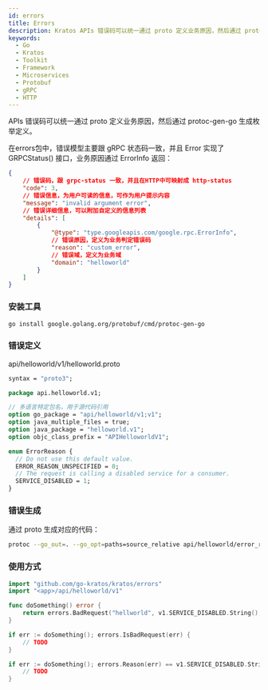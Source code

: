 ```yaml
---
id: errors
title: Errors
description: Kratos APIs 错误码可以统一通过 proto 定义业务原因，然后通过 protoc-gen-go-errors 生成判定代码
keywords:
  - Go 
  - Kratos
  - Toolkit
  - Framework
  - Microservices
  - Protobuf
  - gRPC
  - HTTP
---
```


APIs 错误码可以统一通过 proto 定义业务原因，然后通过 protoc-gen-go 生成枚举定义。

在errors包中，错误模型主要跟 gRPC 状态码一致，并且 Error 实现了 GRPCStatus() 接口，业务原因通过 ErrorInfo 返回：
```json
{
    // 错误码，跟 grpc-status 一致，并且在HTTP中可映射成 http-status
    "code": 3,
    // 错误信息，为用户可读的信息，可作为用户提示内容
    "message": "invalid argument error",
    // 错误详细信息，可以附加自定义的信息列表
    "details": [
        {
            "@type": "type.googleapis.com/google.rpc.ErrorInfo",
            // 错误原因，定义为业务判定错误码
            "reason": "custom_error",
            // 错误域，定义为业务域
            "domain": "helloworld"
        }
    ]
}
```

### 安装工具
```bash
go install google.golang.org/protobuf/cmd/protoc-gen-go
```

### 错误定义

api/helloworld/v1/helloworld.proto

```protobuf
syntax = "proto3";

package api.helloworld.v1;

// 多语言特定包名，用于源代码引用
option go_package = "api/helloworld/v1;v1";
option java_multiple_files = true;
option java_package = "helloworld.v1";
option objc_class_prefix = "APIHelloworldV1";

enum ErrorReason {
  // Do not use this default value.
  ERROR_REASON_UNSPECIFIED = 0;
  // The request is calling a disabled service for a consumer.
  SERVICE_DISABLED = 1;
}
```

### 错误生成

通过 proto 生成对应的代码：

```bash
protoc --go_out=. --go_opt=paths=source_relative api/helloworld/error_reason.proto
```

### 使用方式
```go
import "github.com/go-kratos/kratos/errors"
import "<app>/api/helloworld/v1"

func doSomething() error {
	return errors.BadRequest("hellworld", v1.SERVICE_DISABLED.String(), "service has been disabled")
}

if err := doSomething(); errors.IsBadRequest(err) {
	// TODO
}

if err := doSomething(); errors.Reason(err) == v1.SERVICE_DISABLED.String() {
	// TODO
}
```
